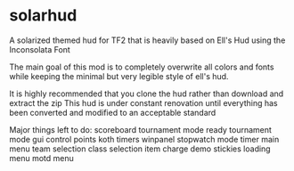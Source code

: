 solarhud
==========

A solarized themed hud for TF2 that is heavily based on Ell's Hud using the Inconsolata Font

The main goal of this mod is to completely overwrite all colors and fonts
   while keeping the minimal but very legible style of ell's hud.

It is highly recommended that you clone the hud rather than download and extract the zip
   This hud is under constant renovation until everything has been converted
   and modified to an acceptable standard

Major things left to do:
   scoreboard
   tournament mode ready
   tournament mode gui
   control points
   koth timers
   winpanel
   stopwatch mode timer
   main menu
   team selection
   class selection
   item charge
   demo stickies
   loading menu
   motd menu
